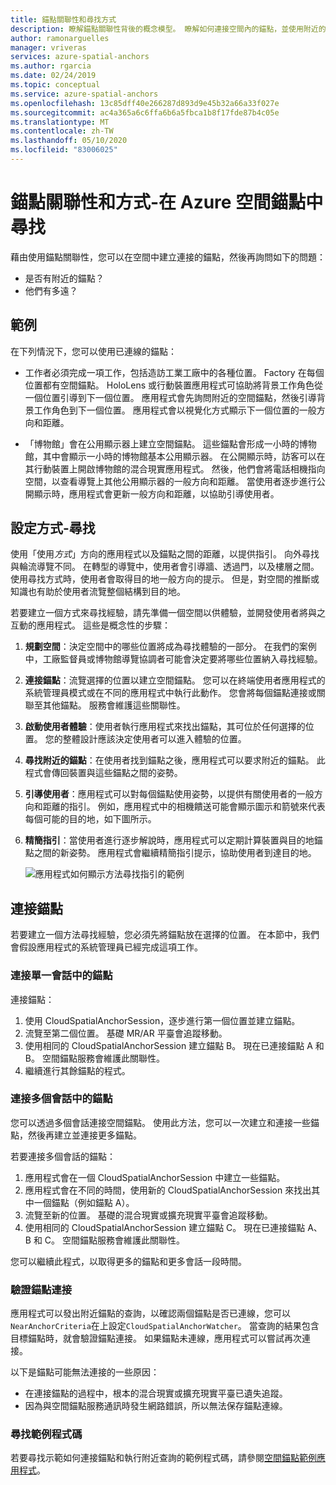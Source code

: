 ```yaml
---
title: 錨點關聯性和尋找方式
description: 瞭解錨點關聯性背後的概念模型。 瞭解如何連接空間內的錨點，並使用附近的 API 來達成尋找案例。
author: ramonarguelles
manager: vriveras
services: azure-spatial-anchors
ms.author: rgarcia
ms.date: 02/24/2019
ms.topic: conceptual
ms.service: azure-spatial-anchors
ms.openlocfilehash: 13c85dff40e266287d893d9e45b32a66a33f027e
ms.sourcegitcommit: ac4a365a6c6ffa6b6a5fbca1b8f17fde87b4c05e
ms.translationtype: MT
ms.contentlocale: zh-TW
ms.lasthandoff: 05/10/2020
ms.locfileid: "83006025"
---
```

# <a name="anchor-relationships-and-way-finding-in-azure-spatial-anchors"></a>錨點關聯性和方式-在 Azure 空間錨點中尋找

藉由使用錨點關聯性，您可以在空間中建立連接的錨點，然後再詢問如下的問題：

* 是否有附近的錨點？
* 他們有多遠？

## <a name="examples"></a>範例

在下列情況下，您可以使用已連線的錨點：

* 工作者必須完成一項工作，包括造訪工業工廠中的各種位置。 Factory 在每個位置都有空間錨點。 HoloLens 或行動裝置應用程式可協助將背景工作角色從一個位置引導到下一個位置。 應用程式會先詢問附近的空間錨點，然後引導背景工作角色到下一個位置。 應用程式會以視覺化方式顯示下一個位置的一般方向和距離。

* 「博物館」會在公用顯示器上建立空間錨點。 這些錨點會形成一小時的博物館，其中會顯示一小時的博物館基本公用顯示器。 在公開顯示時，訪客可以在其行動裝置上開啟博物館的混合現實應用程式。 然後，他們會將電話相機指向空間，以查看導覽上其他公用顯示器的一般方向和距離。 當使用者逐步進行公開顯示時，應用程式會更新一般方向和距離，以協助引導使用者。

## <a name="set-up-way-finding"></a>設定方式-尋找

使用「使用*方式*」方向的應用程式以及錨點之間的距離，以提供指引。 向外尋找與輪流導覽不同。 在轉型的導覽中，使用者會引導牆、透過門，以及樓層之間。 使用尋找方式時，使用者會取得目的地一般方向的提示。 但是，對空間的推斷或知識也有助於使用者流覽整個結構到目的地。

若要建立一個方式來尋找經驗，請先準備一個空間以供體驗，並開發使用者將與之互動的應用程式。 這些是概念性的步驟：

1. **規劃空間**：決定空間中的哪些位置將成為尋找體驗的一部分。 在我們的案例中，工廠監督員或博物館導覽協調者可能會決定要將哪些位置納入尋找經驗。
2. **連接錨點**：流覽選擇的位置以建立空間錨點。 您可以在終端使用者應用程式的系統管理員模式或在不同的應用程式中執行此動作。 您會將每個錨點連接或關聯至其他錨點。 服務會維護這些關聯性。
3. **啟動使用者體驗**：使用者執行應用程式來找出錨點，其可位於任何選擇的位置。 您的整體設計應該決定使用者可以進入體驗的位置。
4. **尋找附近的錨點**：在使用者找到錨點之後，應用程式可以要求附近的錨點。 此程式會傳回裝置與這些錨點之間的姿勢。
5. **引導使用者**：應用程式可以對每個錨點使用姿勢，以提供有關使用者的一般方向和距離的指引。 例如，應用程式中的相機饋送可能會顯示圖示和箭號來代表每個可能的目的地，如下圖所示。
6. **精簡指引**：當使用者進行逐步解說時，應用程式可以定期計算裝置與目的地錨點之間的新姿勢。 應用程式會繼續精簡指引提示，協助使用者到達目的地。

    ![應用程式如何顯示方法尋找指引的範例](./media/meeting-spot.png)

## <a name="connect-anchors"></a>連接錨點

若要建立一個方法尋找經驗，您必須先將錨點放在選擇的位置。 在本節中，我們會假設應用程式的系統管理員已經完成這項工作。

### <a name="connect-anchors-in-a-single-session"></a>連接單一會話中的錨點

連接錨點：

1. 使用 CloudSpatialAnchorSession，逐步進行第一個位置並建立錨點。
2. 流覽至第二個位置。 基礎 MR/AR 平臺會追蹤移動。
3. 使用相同的 CloudSpatialAnchorSession 建立錨點 B。 現在已連接錨點 A 和 B。 空間錨點服務會維護此關聯性。
4. 繼續進行其餘錨點的程式。

### <a name="connect-anchors-in-multiple-sessions"></a>連接多個會話中的錨點

您可以透過多個會話連接空間錨點。 使用此方法，您可以一次建立和連接一些錨點，然後再建立並連接更多錨點。

若要連接多個會話的錨點：

1. 應用程式會在一個 CloudSpatialAnchorSession 中建立一些錨點。
2. 應用程式會在不同的時間，使用新的 CloudSpatialAnchorSession 來找出其中一個錨點（例如錨點 A）。
3. 流覽至新的位置。 基礎的混合現實或擴充現實平臺會追蹤移動。
4. 使用相同的 CloudSpatialAnchorSession 建立錨點 C。 現在已連接錨點 A、B 和 C。 空間錨點服務會維護此關聯性。

您可以繼續此程式，以取得更多的錨點和更多會話一段時間。

### <a name="verify-anchor-connections"></a>驗證錨點連接

應用程式可以發出附近錨點的查詢，以確認兩個錨點是否已連線，您可以`NearAnchorCriteria`在上設定`CloudSpatialAnchorWatcher`。 當查詢的結果包含目標錨點時，就會驗證錨點連接。 如果錨點未連線，應用程式可以嘗試再次連接。

以下是錨點可能無法連接的一些原因：

* 在連接錨點的過程中，根本的混合現實或擴充現實平臺已遺失追蹤。
* 因為與空間錨點服務通訊時發生網路錯誤，所以無法保存錨點連線。

### <a name="find-sample-code"></a>尋找範例程式碼

若要尋找示範如何連接錨點和執行附近查詢的範例程式碼，請參閱[空間錨點範例應用程式](https://github.com/Azure/azure-spatial-anchors-samples)。
